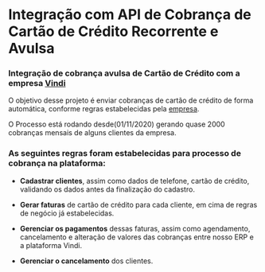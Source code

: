 # Integração com API de Cobrança de Cartão de Crédito Recorrente e Avulsa

### Integração de cobrança avulsa de Cartão de Crédito com a empresa [Vindi](https://vindi.com.br/)

O objetivo desse projeto é enviar cobranças de cartão de crédito de forma automática,
conforme regras estabelecidas pela [empresa](http://familiaprever.com.br).

O Processo está rodando desde(01/11/2020) gerando quase 2000 cobranças mensais de alguns clientes da empresa. 
  
### As seguintes regras foram estabelecidas para processo de cobrança na plataforma:

  * **Cadastrar clientes**, assim como dados de telefone, cartão de crédito, validando os dados antes da finalização do cadastro.
  
  * **Gerar faturas** de cartão de crédito para cada cliente, em cima de regras de negócio já   estabelecidas.
  * **Gerenciar os pagamentos** dessas faturas, assim como agendamento, cancelamento e alteração de  valores das cobranças entre nosso ERP e a plataforma Vindi.
  * **Gerenciar o cancelamento** dos clientes.

